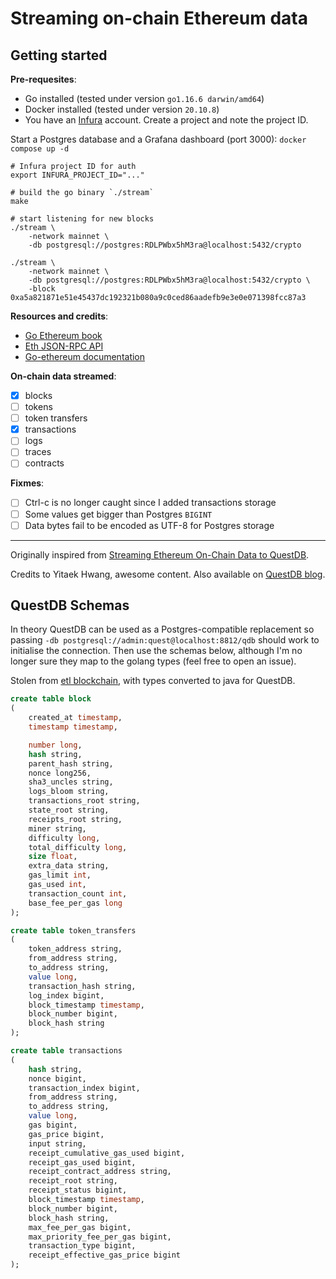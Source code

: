 # Streaming on-chain Ethereum data

## Getting started

**Pre-requesites**:

- Go installed (tested under version `go1.16.6 darwin/amd64`)
- Docker installed (tested under version `20.10.8`)
- You have an [Infura](https://infura.io/) account. Create a project and note the project ID.

Start a Postgres database and a Grafana dashboard (port 3000): `docker compose up -d`

```console
# Infura project ID for auth
export INFURA_PROJECT_ID="..."

# build the go binary `./stream`
make

# start listening for new blocks
./stream \
    -network mainnet \
    -db postgresql://postgres:RDLPWbx5hM3ra@localhost:5432/crypto

./stream \
    -network mainnet \
    -db postgresql://postgres:RDLPWbx5hM3ra@localhost:5432/crypto \
    -block 0xa5a821871e51e45437dc192321b080a9c0ced86aadefb9e3e0e071398fcc87a3
```

**Resources and credits**:
- [Go Ethereum book](https://goethereumbook.org)
- [Eth JSON-RPC API](https://eth.wiki/json-rpc/API)
- [Go-ethereum documentation](https://pkg.go.dev/github.com/ethereum/go-ethereum@v1.10.8)

**On-chain data streamed**:

- [x] blocks
- [ ] tokens
- [ ] token transfers
- [x] transactions
- [ ] logs
- [ ] traces
- [ ] contracts

**Fixmes**:

- [ ] Ctrl-c is no longer caught since I added transactions storage
- [ ] Some values get bigger than Postgres `BIGINT`
- [ ] Data bytes fail to be encoded as UTF-8 for Postgres storage

---

Originally inspired from [Streaming Ethereum On-Chain Data to QuestDB](https://medium.com/geekculture/streaming-ethereum-on-chain-data-to-questdb-ea6b51d990ab).

Credits to Yitaek Hwang, awesome content. Also available on [QuestDB blog](https://questdb.io/tutorial/2021/04/12/ethereum/).

## QuestDB Schemas

In theory QuestDB can be used as a Postgres-compatible replacement so passing
`-db postgresql://admin:quest@localhost:8812/qdb` should work to initialise the
connection. Then use the schemas below, although I'm no longer sure they map to
the golang types (feel free to open an issue).

Stolen from [etl blockchain](https://github.com/blockchain-etl/ethereum-etl-postgres/tree/master/schema), with types converted to java for QuestDB.

```sql
create table block
(
    created_at timestamp,
    timestamp timestamp,

    number long,
    hash string,
    parent_hash string,
    nonce long256,
    sha3_uncles string,
    logs_bloom string,
    transactions_root string,
    state_root string,
    receipts_root string,
    miner string,
    difficulty long,
    total_difficulty long,
    size float,
    extra_data string,
    gas_limit int,
    gas_used int,
    transaction_count int,
    base_fee_per_gas long
);
```

```sql
create table token_transfers
(
    token_address string,
    from_address string,
    to_address string,
    value long,
    transaction_hash string,
    log_index bigint,
    block_timestamp timestamp,
    block_number bigint,
    block_hash string
);
```

```sql
create table transactions
(
    hash string,
    nonce bigint,
    transaction_index bigint,
    from_address string,
    to_address string,
    value long,
    gas bigint,
    gas_price bigint,
    input string,
    receipt_cumulative_gas_used bigint,
    receipt_gas_used bigint,
    receipt_contract_address string,
    receipt_root string,
    receipt_status bigint,
    block_timestamp timestamp,
    block_number bigint,
    block_hash string,
    max_fee_per_gas bigint,
    max_priority_fee_per_gas bigint,
    transaction_type bigint,
    receipt_effective_gas_price bigint
);
```